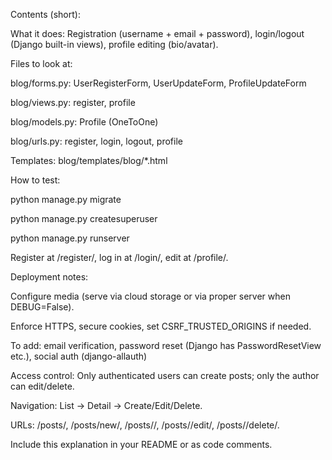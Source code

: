 Contents (short):

What it does: Registration (username + email + password), login/logout (Django built-in views), profile editing (bio/avatar).

Files to look at:

blog/forms.py: UserRegisterForm, UserUpdateForm, ProfileUpdateForm

blog/views.py: register, profile

blog/models.py: Profile (OneToOne)

blog/urls.py: register, login, logout, profile

Templates: blog/templates/blog/\*.html

How to test:

python manage.py migrate

python manage.py createsuperuser

python manage.py runserver

Register at /register/, log in at /login/, edit at /profile/.

Deployment notes:

Configure media (serve via cloud storage or via proper server when DEBUG=False).

Enforce HTTPS, secure cookies, set CSRF_TRUSTED_ORIGINS if needed.

To add: email verification, password reset (Django has PasswordResetView etc.), social auth (django-allauth)

Access control: Only authenticated users can create posts; only the author can edit/delete.

Navigation: List → Detail → Create/Edit/Delete.

URLs: /posts/, /posts/new/, /posts/<pk>/, /posts/<pk>/edit/, /posts/<pk>/delete/.

Include this explanation in your README or as code comments.